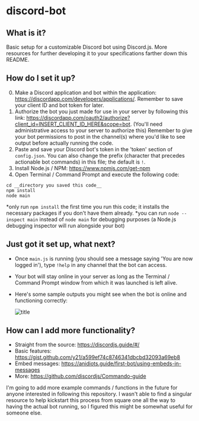 # discord-bot

## What is it?
Basic setup for a customizable Discord bot using Discord.js. More resources for further developing it to your specifications farther down this README.

## How do I set it up?
0. Make a Discord application and bot within the application: https://discordapp.com/developers/applications/. Remember to save your client ID and bot token for later. 
1. Authorize the bot you just made for use in your server by following this link: https://discordapp.com/oauth2/authorize?client_id=INSERT_CLIENT_ID_HERE&scope=bot. (You'll need administrative access to your server to authorize this) Remember to give your bot permissions to post in the channel(s) where you'd like to see output before actually running the code.
2. Paste and save your Discord bot's token in the 'token' section of `config.json`. You can also change the prefix (character that precedes actionable bot commands) in this file; the default is `!`.
3. Install Node.js / NPM: https://www.npmjs.com/get-npm
4. Open Terminal / Command Prompt and execute the following code:
```
cd __directory you saved this code__
npm install 
node main
```
*only run `npm install` the first time you run this code; it installs the necessary packages if you don't have them already.
*you can run `node --inspect main` instead of `node main` for debugging purposes (a Node.js debugging inspector will run alongside your bot)

## Just got it set up, what next?
- Once `main.js` is running (you should see a message saying 'You are now logged in'), type `!help` in any channel that the bot can access.
- Your bot will stay online in your server as long as the Terminal / Command Prompt window from which it was launched is left alive.
- Here's some sample outputs you might see when the bot is online and functioning correctly:

  ![title](https://github.com/washedgram/discord-bot/blob/master/example%20ss.jpg)


## How can I add more functionality?
- Straight from the source: https://discordjs.guide/#/
- Basic features: https://gist.github.com/y21/a599ef74c8746341dbcbd32093a69eb8
- Embed messages: https://anidiots.guide/first-bot/using-embeds-in-messages
- More: https://github.com/discordjs/Commando-guide

I'm going to add more example commands / functions in the future for anyone interested in following this repository. I wasn't able to find a singular resource to help kickstart this process from square one all the way to having the actual bot running, so I figured this might be somewhat useful for someone else.
